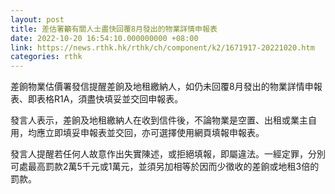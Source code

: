 ```yaml
---
layout: post
title: 差估署籲有關人士盡快回覆8月發出的物業詳情申報表
date: 2022-10-20 16:54:10.000000000 +08:00
link: https://news.rthk.hk/rthk/ch/component/k2/1671917-20221020.htm
categories: rthk
---
```


差餉物業估價署發信提醒差餉及地租繳納人，如仍未回覆8月發出的物業詳情申報表、即表格R1A，須盡快填妥並交回申報表。

發言人表示，差餉及地租繳納人在收到信件後，不論物業是空置、出租或業主自用，均應立即填妥申報表並交回，亦可選擇使用網頁填報申報表。

發言人提醒若任何人故意作出失實陳述，或拒絕填報，即屬違法。一經定罪，分別可處最高罰款2萬5千元或1萬元，並須另加相等於因而少徵收的差餉或地租3倍的罰款。
